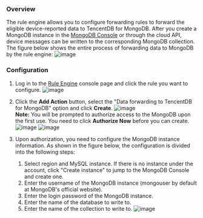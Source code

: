 [//]: # (chinagitpath:XXXXX)

### Overview
The rule engine allows you to configure forwarding rules to forward the eligible device-reported data to TencentDB for MongoDB. After you create a MongoDB instance in the [MongoDB Console](https://console.cloud.tencent.com/mongodb) or through the cloud API, device messages can be written to the corresponding MongoDB collection.
The figure below shows the entire process of forwarding data to MongoDB by the rule engine:
![image](http://qzonestyle.gtimg.cn/qzone/vas/opensns/res/img/iot_forward_mongodb.png)


### Configuration
1. Log in to the [Rule Engine](https://console.cloud.tencent.com/iotcloud/rules/rule) console page and click the rule you want to configure.
![image](http://qzonestyle.gtimg.cn/qzone/vas/opensns/res/img/iot_forward_mysql_list_rules.png)

2. Click the **Add Action** button, select the "Data forwarding to TencentDB for MongoDB" option and click **Create**.
![image](http://qzonestyle.gtimg.cn/qzone/vas/opensns/res/img/iot_forward_mongodb_select_action.png)  
**Note:** You will be prompted to authorize access to the MongoDB upon the first use. You need to click **Authorize Now** before you can create.
![image](http://qzonestyle.gtimg.cn/qzone/vas/opensns/res/img/iot_forwad_mongodb_need_auth.png)
![image](http://qzonestyle.gtimg.cn/qzone/vas/opensns/res/img/iot_forwad_mongodb_now_auth.png)

3. Upon authorization, you need to configure the MongoDB instance information. As shown in the figure below, the configuration is divided into the following steps:

    1. Select region and MySQL instance. If there is no instance under the account, click "Create instance" to jump to the MongoDB Console and create one.
    2. Enter the username of the MongoDB instance (mongouser by default at MongoDB's official website).     
    3. Enter the login password of the MongoDB instance.
    4. Enter the name of the database to write to.
    5. Enter the name of the collection to write to.
![image](http://qzonestyle.gtimg.cn/qzone/vas/opensns/res/img/iot_forward_mongodb_config_instance.png)

